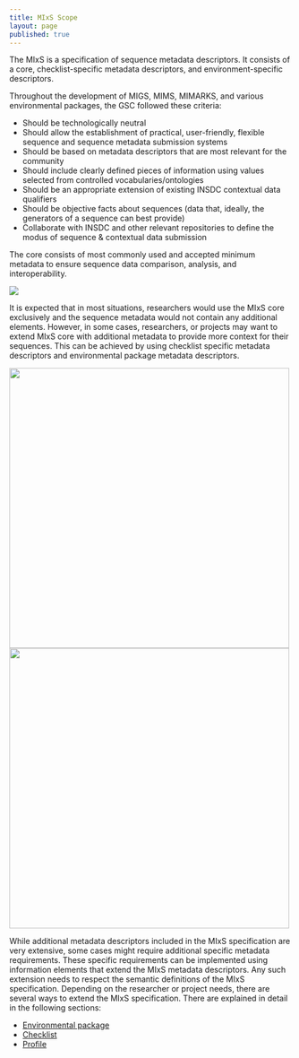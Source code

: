 ```yaml
---
title: MIxS Scope
layout: page
published: true
---
```


The MIxS is a specification of sequence metadata descriptors. It consists of a core, checklist-specific metadata descriptors, and environment-specific descriptors.

Throughout the development of MIGS, MIMS, MIMARKS, and various environmental packages, the GSC followed these criteria:
* Should be technologically neutral
* Should allow the establishment of practical, user-friendly, flexible sequence and sequence metadata submission systems
* Should be based on metadata descriptors that are most relevant for the community
* Should include clearly defined pieces of information using values selected from controlled vocabularies/ontologies
* Should be an appropriate extension of existing INSDC contextual data qualifiers 
* Should be objective facts about sequences (data that, ideally, the generators of a sequence can best provide)
* Collaborate with INSDC and other relevant repositories to define the modus of sequence & contextual data submission

The core consists of most commonly used and accepted minimum metadata to ensure sequence data comparison, analysis, and interoperability.

<img src="http://gensc.org/files/2015/07/Slide1.jpg"/>

It is expected that in most situations, researchers would use the MIxS core exclusively and the sequence metadata would not contain any additional elements. However, in some cases, researchers, or projects may want to extend MIxS core with additional metadata to provide more context for their sequences. This can be achieved by using checklist specific metadata descriptors and environmental package metadata descriptors. 

<img src="http://gensc.org/files/2015/07/migs.jpg" width=500/>
<img src="http://gensc.org/files/2015/07/mims.jpg" width=500/>

While additional metadata descriptors included in the MIxS specification are very extensive, some cases might require additional specific metadata requirements. These specific requirements can be implemented using information elements that extend the MIxS metadata descriptors. Any such extension needs to respect the semantic definitions of the MIxS specification. 
Depending on the researcher or project needs, there are several ways to extend the MIxS specification. There are explained in detail in the following sections:
* [Environmental package](https://github.com/GenomicsStandardsConsortium/MIxS/wiki/env_package)
* [Checklist](https://github.com/GenomicsStandardsConsortium/MIxS/wiki/env_package)
* [Profile](https://github.com/GenomicsStandardsConsortium/MIxS/wiki/env_package)
